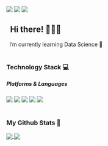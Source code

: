 
<p>
  <a href="#" target="_blank"><img src="https://img.shields.io/badge/-DD0B78?style=flat-square&logo=GitHub%20Sponsors&logoColor=white"/></a>
  <img src="https://img.shields.io/badge/SeyoungKo-683D87?style=flat-square&logo=&logoColor=white"/>
    <a href="mailto:seyoungg1223@gmail.com" target="_blank"><img src="https://img.shields.io/badge/seyoungg1223@gmail.com-EA4335?style=flat-square&logo=Gmail&logoColor=white"/></a>
</p>
<h2 style='align:center;'>&nbsp; Hi there! 🙋🏻‍♀️ </h2>
<span> &nbsp; I’m currently learning Data Science 🌿</span>
<br><br>
<h3>Technology Stack 💻</h3>
<h5> Platforms & Languages</h5>
<span>
  <img src="https://img.shields.io/badge/Python-3766AB?style=flat-square&logo=Python&logoColor=white"/>
  <img src="https://img.shields.io/badge/Java-007396?style=flat-square&logo=Java&logoColor=white"/>
  <img src="https://img.shields.io/badge/C++-00599C?style=flat-square&logo=C%2B%2B&logoColor=white"/>
  <img src="https://img.shields.io/badge/C-333664?style=flat-square&logo=C&logoColor=white"/>
  <img src="https://img.shields.io/badge/Javascript-ffb13b?style=flat-square&logo=javascript&logoColor=white"/>
</span>
<br><br>

<h3>My Github Stats 🎨</h3>
<a href="https://github.com/anuraghazra/github-readme-stats">
  <img align="center" src="https://github-readme-stats.vercel.app/api?username=SeyoungKo&show_icons=true&theme=buefy" />
</a>
<a href="https://github.com/anuraghazra/convoychat">
  <img align="center" src="https://github-readme-stats.vercel.app/api/top-langs/?username=SeyoungKo&layout=compact&theme=buefy" />
</a>

<!-- (https://github-readme-stats.vercel.app/api?username=SeyoungKo&show_icons=true&theme=buefy)

[![Top Langs](https://github-readme-stats.vercel.app/api/top-langs/?username=SeyoungKo&layout=compact)](https://github.com/anuraghazra/github-readme-stats) -->

<!-- 
<h3 align="center"> 🛠 Technology Stack 🛠 </h3>
<p align="center">
  <br>
  <img src="https://img.shields.io/badge/Python-3766AB?style=flat-square&logo=Python&logoColor=white"/></a>&nbsp 
  <img src="https://img.shields.io/badge/Java-007396?style=flat-square&logo=Java&logoColor=white"/></a>&nbsp 
  <img src="https://img.shields.io/badge/C++-00599C?style=flat-square&logo=C%2B%2B&logoColor=white"/></a>&nbsp 
  <img src="https://img.shields.io/badge/C-A8B9CC?style=flat-square&logo=C&logoColor=white"/></a>&nbsp 
  <img src="https://img.shields.io/badge/Javascript-ffb13b?style=flat-square&logo=javascript&logoColor=white"/></a>&nbsp 
  <img src="https://img.shields.io/badge/Docker%20-%230db7ed.svg?&style=flat-square&logo=docker&logoColor=white"/>&nbsp;&nbsp;
  <img src="https://img.shields.io/badge/CSS-1572B6?style=flat-square&logo=css3&logoColor=white"/></a>&nbsp 
  <img src="https://img.shields.io/badge/Flask-000000?style=flat-square&logo=Flask&logoColor=white"/></a>&nbsp
  <img src="https://img.shields.io/badge/FastAPI-009688?style=flat-square&logo=FastAPI&logoColor=white"/></a>&nbsp
  <img src="https://img.shields.io/badge/ApacheKafka-231F20?style=flat-square&logo=ApacheKafka&logoColor=white"/></a>&nbsp 
  <br>
  <img src="https://img.shields.io/badge/SpringBoot-6DB33F?style=flat-square&logo=Spring&logoColor=white"/></a>&nbsp 
  <img src="https://img.shields.io/badge/Mysql-E6B91E?style=flat-square&logo=MySql&logoColor=white"/></a>&nbsp 
  <img src="https://img.shields.io/badge/AWS-333664?style=flat-square&logo=amazon-aws&logoColor=white"/></a>&nbsp
  <img src="https://img.shields.io/badge/Vuejs%20-%2335495e.svg?&style=flat-square&logo=vue.js&logoColor=%234FC08D"/>&nbsp;&nbsp;
  <img src="https://img.shields.io/badge/Nginx%20-%23009639.svg?&style=flat-square&logo=nginx&logoColor=white"/>&nbsp;&nbsp;
  <img src ="https://img.shields.io/badge/Postgres-%23316192.svg?&style=flat-square&logo=postgresql&logoColor=white"/>&nbsp;&nbsp;
  <img src ="https://img.shields.io/badge/MongoDB-%234ea94b.svg?&style=flat-square&logo=mongodb&logoColor=white"/>&nbsp;&nbsp;
  
</p> -->
